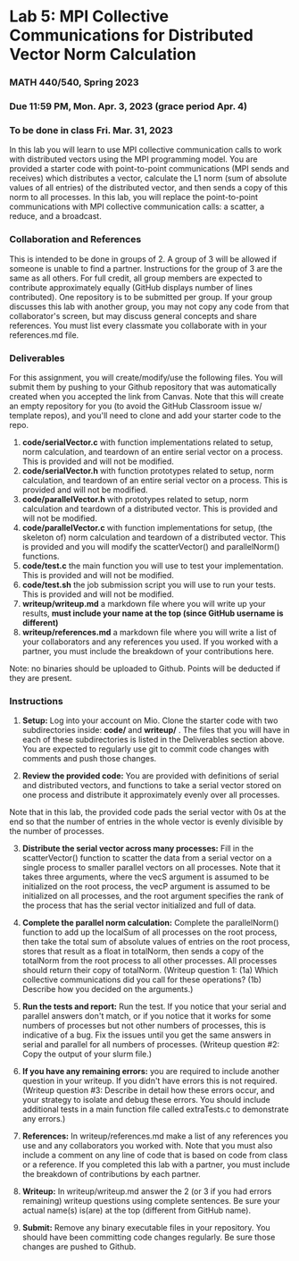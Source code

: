 # Lab 5: MPI Collective Communications for Distributed Vector Norm Calculation
### MATH 440/540, Spring 2023
### Due 11:59 PM, Mon. Apr. 3, 2023 (grace period Apr. 4)
### To be done in class Fri. Mar. 31, 2023

In this lab you will learn to use MPI collective communication calls to work with distributed vectors using the MPI programming model. You are provided a starter code with point-to-point communications (MPI sends and receives) which distributes a vector, calculate the L1 norm (sum of absolute values of all entries) of the distributed vector, and then sends a copy of this norm to all processes. In this lab, you will replace the point-to-point communications with MPI collective communication calls: a scatter, a reduce, and a broadcast. 

### Collaboration and References
This is intended to be done in groups of 2. A group of 3 will be allowed if someone is unable to find a partner. Instructions for the group of 3 are the same as all others. For full credit, all group members are expected to contribute approximately equally (GitHub displays number of lines contributed). One repository is to be submitted per group. If your group discusses this lab with another group, you may not copy any code from that collaborator's screen, but may discuss general concepts and share references. You must list every classmate you collaborate with in your references.md file.

### Deliverables
For this assignment, you will create/modify/use the following files. You will submit them by pushing to your Github repository that was automatically created when you accepted the link from Canvas. Note that this will create an empty repository for you (to avoid the GitHub Classroom issue w/ template repos), and you'll need to clone and add your starter code to the repo.
1. **code/serialVector.c** with function implementations related to setup, norm calculation, and teardown of an entire serial vector on a process. This is provided and will not be modified.
2. **code/serialVector.h** with function prototypes related to setup, norm calculation, and teardown of an entire serial vector on a process. This is provided and will not be modified. 
3. **code/parallelVector.h** with prototypes related to setup, norm calculation and teardown of a distributed vector. This is provided and will not be modified.
4. **code/parallelVector.c** with function implementations for setup, (the skeleton of) norm calculation and teardown of a distributed vector. This is provided and you will modify the scatterVector() and parallelNorm() functions.
5. **code/test.c** the main function you will use to test your implementation. This is provided and will not be modified.
6. **code/test.sh** the job submission script you will use to run your tests. This is provided and will not be modified.
7. **writeup/writeup.md** a markdown file where you will write up your results, **must include your name at the top (since GitHub username is different)**
8. **writeup/references.md** a markdown file where you will write a list of your collaborators and any references you used. If you worked with a partner, you must include the breakdown of your contributions here.


Note: no binaries should be uploaded to Github. Points will be deducted if they are present. 

### Instructions
1. **Setup:** Log into your account on Mio. Clone the starter code with two subdirectories inside: **code/** and **writeup/** . The files that you will have in each of these subdirectories is listed in the Deliverables section above. You are expected to regularly use git to commit code changes with comments and push those changes. 

2. **Review the provided code:** You are provided with definitions of serial and distributed vectors, and functions to take a serial vector stored on one process and distribute it approximately evenly over all processes. 

Note that in this lab, the provided code pads the serial vector with 0s at the end so that the  number of entries in the whole vector is evenly divisible by the number of processes. 

3. **Distribute the serial vector across many processes:** Fill in the scatterVector() function to scatter the data from a serial vector on a single process to smaller parallel vectors on all processes. Note that it takes three arguments, where the vecS argument is assumed to be initialized on the root process, the vecP argument is assumed to be initialized on all processes, and the root argument specifies the rank of the process that has the serial vector initialized and full of data.  

4. **Complete the parallel norm calculation:** Complete the parallelNorm() function to add up the localSum of all processes on the root process, then take the total sum of absolute values of  entries on the root process, stores that result as a float in totalNorm, then sends a copy of the totalNorm from the root process to all other processes. All processes should return their copy of totalNorm. (Writeup question 1: (1a) Which collective communications did you call for these operations? (1b) Describe how you decided on the arguments.)

5. **Run the tests and report:** Run the test. If you notice that your serial and parallel answers don't match, or if you notice that it works for some numbers of processes but not other numbers of processes, this is indicative of a bug. Fix the issues until you get the same answers in serial and parallel for all numbers of processes. (Writeup question #2: Copy the output of your slurm file.) 

6. **If you have any remaining errors:** you are required to include another question in your writeup. If you didn't have errors this is not required. (Writeup question #3: Describe in detail how these errors occur, and your strategy to isolate and debug these errors. You should include additional tests in a main function file called extraTests.c to demonstrate any errors.)

7. **References:**  In writeup/references.md make a list of any references you use and any collaborators you worked with. Note that you must also include a comment on any line of code that is based on code from class or a reference. If you completed this lab with a partner, you must include the breakdown of contributions by each partner. 

8. **Writeup:** In writeup/writeup.md answer the 2 (or 3 if you had errors remaining) writeup questions using complete sentences. Be sure your actual name(s) is(are) at the top (different from GitHub name).

9. **Submit:** Remove any binary executable files in your repository. You should have been committing code changes regularly. Be sure those changes are pushed to Github.

